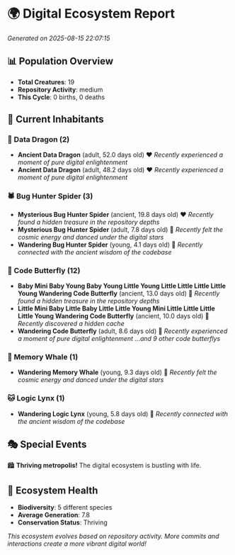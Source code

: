 # 🌍 Digital Ecosystem Report
*Generated on 2025-08-15 22:07:15*

## 📊 Population Overview
- **Total Creatures**: 19
- **Repository Activity**: medium
- **This Cycle**: 0 births, 0 deaths

## 👥 Current Inhabitants

### 🐉 Data Dragon (2)
- **Ancient Data Dragon** (adult, 52.0 days old) ❤️
  *Recently experienced a moment of pure digital enlightenment*
- **Ancient Data Dragon** (adult, 48.2 days old) ❤️
  *Recently experienced a moment of pure digital enlightenment*

### 🕷️ Bug Hunter Spider (3)
- **Mysterious Bug Hunter Spider** (ancient, 19.8 days old) ❤️
  *Recently found a hidden treasure in the repository depths*
- **Mysterious Bug Hunter Spider** (adult, 7.8 days old) 💚
  *Recently felt the cosmic energy and danced under the digital stars*
- **Wandering Bug Hunter Spider** (young, 4.1 days old) 💚
  *Recently connected with the ancient wisdom of the codebase*

### 🦋 Code Butterfly (12)
- **Baby Mini Baby Young Baby Young Little Young Little Little Little Little Young Wandering Code Butterfly** (ancient, 13.0 days old) 💚
  *Recently found a hidden treasure in the repository depths*
- **Little Mini Baby Little Baby Little Little Young Mini Little Little Little Little Young Wandering Code Butterfly** (ancient, 10.0 days old) 💚
  *Recently discovered a hidden cache*
- **Wandering Code Butterfly** (adult, 8.6 days old) 💚
  *Recently experienced a moment of pure digital enlightenment*
  *...and 9 other code butterflys*

### 🐋 Memory Whale (1)
- **Wandering Memory Whale** (young, 9.3 days old) 💚
  *Recently felt the cosmic energy and danced under the digital stars*

### 🐱 Logic Lynx (1)
- **Wandering Logic Lynx** (young, 5.8 days old) 💚
  *Recently connected with the ancient wisdom of the codebase*

## 🎭 Special Events

🏙️ **Thriving metropolis!** The digital ecosystem is bustling with life.

## 🔬 Ecosystem Health
- **Biodiversity**: 5 different species
- **Average Generation**: 7.8
- **Conservation Status**: Thriving

*This ecosystem evolves based on repository activity. More commits and interactions create a more vibrant digital world!*